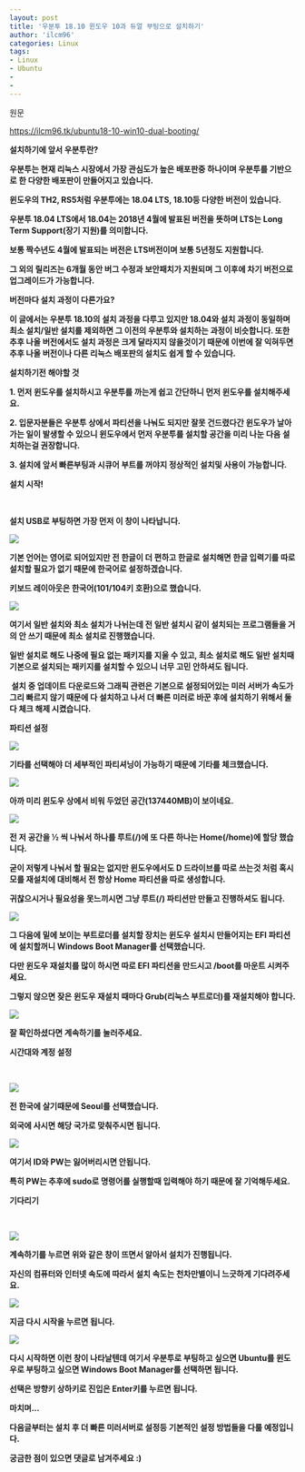 ```yaml
---
layout: post
title: '우분투 18.10 윈도우 10과 듀얼 부팅으로 설치하기'
author: 'ilcm96'
categories: Linux
tags:
- Linux
- Ubuntu
-
- 
---
```



<script> location.href='https://cafe.naver.com/develoid/850797' ; </script>

<p>원문</p><p><a href="https://ilcm96.tk/ubuntu18-10-win10-dual-booting/">https://ilcm96.tk/ubuntu18-10-win10-dual-booting/</a></p><p><b></p><p><b></p><p><b>설치하기에 앞서 우분투란?</b></p><p>우분투는 현재 리눅스 시장에서 가장 관심도가 높은 배포판중 하나이며 우분투를 기반으로 한 다양한 배포판이 만들어지고 있습니다.</p><p><b></p><p>윈도우의 TH2, RS5처럼 우분투에는 18.04 LTS, 18.10등 다양한 버전이 있습니다.</p><p>우분투 18.04 LTS에서 18.04는 2018년 4월에 발표된 버전을 뜻하며 LTS는 Long Term Support(장기 지원)를 의미합니다.</p><p>보통 짝수년도 4월에 발표되는 버전은 LTS버전이며 보통 5년정도 지원합니다.</p><p>그 외의 릴리즈는 6개월 동안 버그 수정과 보안패치가 지원되며 그 이후에 차기 버전으로 업그레이드가 가능합니다.</p><p><b></p><p>버전마다 설치 과정이 다른가요?</p><p>이 글에서는 우분투 18.10의 설치 과정을 다루고 있지만 18.04와 설치 과정이 동일하며 최소 설치/일반 설치를 제외하면 그 이전의 우분투와 설치하는 과정이 비슷합니다. 또한 추후 나올 버전에서도 설치 과정은 크게 달라지지 않을것이기 때문에 이번에 잘 익혀두면 추후 나올 버전이나 다른 리눅스 배포판의 설치도 쉽게 할 수 있습니다.</p><p><b></p><p><b>설치하기전 해야할 것</b></p><p>1. 먼저 윈도우를 설치하시고 우분투를 까는게 쉽고 간단하니 먼저 윈도우를 설치해주세요.</p><p>2. 입문자분들은 우분투 상에서 파티션을 나눠도 되지만 잘못 건드렸다간 윈도우가 날아가는 일이 발생할 수 있으니 윈도우에서 먼저 우분투를 설치할 공간을 미리 나눈 다음 설치하는걸 권장합니다.</p><p>3. 설치에 앞서 빠른부팅과 시큐어 부트를 꺼야지 정상적인 설치및 사용이 가능합니다.</p><p><b></p><p><b>설치 시작!</b></p><p><b>&nbsp;<b></b></p><p>설치 USB로 부팅하면 가장 먼저 이 창이 나타납니다.</p><p><img src="https://dthumb-phinf.pstatic.net/?src=%22https%3A%2F%2F4.bp.blogspot.com%2F-QFuncR2NO-w%2FXGJXaAZi10I%2FAAAAAAAAOcQ%2FnEx5U2l2RQoQ7BQdiVgol2MUz4-pXHUJwCLcBGAs%2Fs1600%2FScreenshot%252Bfrom%252B2019-02-11%252B05-03-40.png%22&amp;type=cafe_wa740"></p><p>기본 언어는 영어로 되어있지만 전 한글이 더 편하고 한글로 설치해면 한글 입력기를 따로 설치할 필요가 없기 때문에 한국어로 설정하겠습니다.</p><p>키보드 레이아웃은 한국어(101/104키 호환)으로 했습니다.</p><p><b></p><p><img src="https://dthumb-phinf.pstatic.net/?src=%22https%3A%2F%2F3.bp.blogspot.com%2F-MuizzMNBrbE%2FXGJXaXYtBGI%2FAAAAAAAAOcY%2Fdxjg1ftgHJQhmN2bFut0_yhKVQ6Jy2F_gCLcBGAs%2Fs1600%2FScreenshot%252Bfrom%252B2019-02-11%252B05-04-32.png%22&amp;type=cafe_wa740"></p><p>여기서 일반 설치와 최소 설치가 나뉘는데 전 일반 설치시 같이 설치되는 프로그램들을 거의 안 쓰기 때문에 최소 설치로 진행했습니다.</p><p>일반 설치로 해도 나중에 필요 없는 패키지를 지울 수 있고, 최소 설치로 해도 일반 설치때 기본으로 설치되는 패키지를 설치할 수 있으니 너무 고민 안하셔도 됩니다.</p><p>&nbsp;설치 중 업데이트 다운로드와 그래픽 관련은 기본으로 설정되어있는 미러 서버가 속도가 그리 빠르지 않기 때문에 다 설치하고 나서 더 빠른 미러로 바꾼 후에 설치하기 위해서 둘 다 체크 해제 시켰습니다.</p><p><b></p><p><b>파티션 설정</b></p><p><b></p><p><img src="https://dthumb-phinf.pstatic.net/?src=%22https%3A%2F%2F1.bp.blogspot.com%2F-Sllzf7Tml3A%2FXGJXaUToPWI%2FAAAAAAAAOcU%2FJOnSwpmqRgAhWTTX3-Mz5m2Rq_lY1BNUACLcBGAs%2Fs1600%2FScreenshot%252Bfrom%252B2019-02-11%252B05-04-53.png%22&amp;type=cafe_wa740"></p><p>기타를 선택해야 더 세부적인 파티셔닝이 가능하기 때문에 기타를 체크했습니다.</p><p><b></p><p><img src="https://dthumb-phinf.pstatic.net/?src=%22https%3A%2F%2F4.bp.blogspot.com%2F-tED-8ZFKfic%2FXGJXbO0UfuI%2FAAAAAAAAOcc%2FdavZFZeSi0o0TfjwQTw4JbZMmKHDJuBRgCLcBGAs%2Fs1600%2FScreenshot%252Bfrom%252B2019-02-11%252B05-07-07.png%22&amp;type=cafe_wa740"></p><p>아까 미리 윈도우 상에서 비워 두었던 공간(137440MB)이 보이네요.</p><p><b></p><p><img src="https://dthumb-phinf.pstatic.net/?src=%22https%3A%2F%2F3.bp.blogspot.com%2F-21TLEWlF6Zo%2FXGJhc2EUnFI%2FAAAAAAAAOds%2Fs17vF9m3CocKxjCPNo4id-W24aV6vw1NQCEwYBhgL%2Fs1600%2F%2525EC%2525A0%25259C%2525EB%2525AA%2525A9%252B%2525EC%252597%252586%2525EC%25259D%25258C.png%22&amp;type=cafe_wa740"></p><p>전 저 공간을 ½ 씩 나눠서 하나를 루트(/)에 또 다른 하나는 Home(/home)에 할당 했습니다.</p><p>굳이 저렇게 나눠서 할 필요는 없지만 윈도우에서도 D 드라이브를 따로 쓰는것 처럼 혹시 모를 재설치에 대비해서 전 항상 Home 파티션을 따로 생성합니다.</p><p>귀찮으시거나 필요성을 못느끼시면 그냥 루트(/) 파티션만 만들고 진행하셔도 됩니다.</p><p><b></p><p><img src="https://dthumb-phinf.pstatic.net/?src=%22https%3A%2F%2F2.bp.blogspot.com%2F-mqA33C8jATQ%2FXGJXcGRVk4I%2FAAAAAAAAOco%2F78ExCAkHnSQFFAaM1WDes6xvOjtxVFPTACLcBGAs%2Fs1600%2FScreenshot%252Bfrom%252B2019-02-11%252B05-10-45.png%22&amp;type=cafe_wa740"></p><p>그 다음에 밑에 보이는 부트로더를 설치할 장치는 윈도우 설치시 만들어지는 EFI 파티션에 설치할꺼니 Windows Boot Manager를 선택했습니다.</p><p>다만 윈도우 재설치를 많이 하시면 따로 EFI 파티션을 만드시고 /boot를 마운트 시켜주세요.</p><p>그렇지 않으면 잦은 윈도우 재설치 때마다 Grub(리눅스 부트로더)를 재설치해야 합니다.</p><p><b></p><p><img src="https://dthumb-phinf.pstatic.net/?src=%22https%3A%2F%2F4.bp.blogspot.com%2F-PbC7ZK7zou4%2FXGJXcQHSl7I%2FAAAAAAAAOcs%2FzUKQaXzSQ_MV1GNPQyCDyn2-oy83NZ67ACLcBGAs%2Fs1600%2FScreenshot%252Bfrom%252B2019-02-11%252B05-10-57.png%22&amp;type=cafe_wa740"></p><p>잘 확인하셨다면 계속하기를 눌러주세요.</p><p><b></p><p><b>시간대와 계정 설정</b></p><p><b>&nbsp;<b></b></p><p><img src="https://dthumb-phinf.pstatic.net/?src=%22https%3A%2F%2F2.bp.blogspot.com%2F-ZjaK9kdB0BE%2FXGJXck2GKsI%2FAAAAAAAAOcw%2FJ7XHrWB17zofpq7vgsL6g7o2qIIp9otBwCLcBGAs%2Fs1600%2FScreenshot%252Bfrom%252B2019-02-11%252B05-11-21.png%22&amp;type=cafe_wa740"></p><p>전 한국에 살기때문에 Seoul를 선택했습니다.</p><p>외국에 사시면 해당 국가로 맞춰주시면 됩니다.</p><p><b></p><p><img src="https://dthumb-phinf.pstatic.net/?src=%22https%3A%2F%2F4.bp.blogspot.com%2F-MX9A1YAD7bc%2FXGJXdKC4szI%2FAAAAAAAAOc0%2FdFQHYHWRIP0kXczhaL_vsIOW8-tRfLtVACLcBGAs%2Fs1600%2FScreenshot%252Bfrom%252B2019-02-11%252B05-11-34.png%22&amp;type=cafe_wa740"></p><p>여기서 ID와 PW는 잃어버리시면 안됩니다.</p><p>특히 PW는 추후에 sudo로 명령어를 실행할때 입력해야 하기 때문에 잘 기억해두세요.</p><p><b></p><p><b>기다리기</b></p><p><b>&nbsp;<b></b></p><p><img src="https://dthumb-phinf.pstatic.net/?src=%22https%3A%2F%2F2.bp.blogspot.com%2F-PON-Epznq3M%2FXGJXdbPAuxI%2FAAAAAAAAOc4%2FKwnRB3kACNUugW8FaIE-ZCH1bC6SirCAwCLcBGAs%2Fs1600%2FScreenshot%252Bfrom%252B2019-02-11%252B05-11-40.png%22&amp;type=cafe_wa740"></p><p>계속하기를 누르면 위와 같은 창이 뜨면서 알아서 설치가 진행됩니다.</p><p>자신의 컴퓨터와 인터넷 속도에 따라서 설치 속도는 천차만별이니 느긋하게 기다려주세요.</p><p><b></p><p><img src="https://dthumb-phinf.pstatic.net/?src=%22https%3A%2F%2F4.bp.blogspot.com%2F-UfjZi5P4L5A%2FXGJXdgg7mnI%2FAAAAAAAAOc8%2FYqlw-4F9RscR8rOy0xoygOI5xOybMxVegCLcBGAs%2Fs1600%2FScreenshot%252Bfrom%252B2019-02-11%252B05-15-58.png%22&amp;type=cafe_wa740"></p><p>지금 다시 시작을 누르면 됩니다.</p><p><b></p><p><img src="https://dthumb-phinf.pstatic.net/?src=%22https%3A%2F%2F2.bp.blogspot.com%2F-g0p4_PuCkdU%2FXGLei5XvGHI%2FAAAAAAAAOfc%2F_Nfb3J-wJeIHWOx4CzkY3yzM1j3J_lhNwCLcBGAs%2Fs1600%2F20190212_235148-01.jpeg%22&amp;type=cafe_wa740"></p><p>다시 시작하면 이런 창이 나타날텐데 여기서 우분투로 부팅하고 싶으면 Ubuntu를 윈도우로 부팅하고 싶으면 Windows Boot Manager를 선택하면 됩니다.</p><p>선택은 방향키 상하키로 진입은 Enter키를 누르면 됩니다.</p><p><b></p><p><b>마치며...</b></p><p>다음글부터는 설치 후 더 빠른 미러서버로 설정등 기본적인 설정 방법들을 다룰 예정입니다.</p><p>궁금한 점이 있으면 댓글로 남겨주세요 :)</p><p><b></p>
